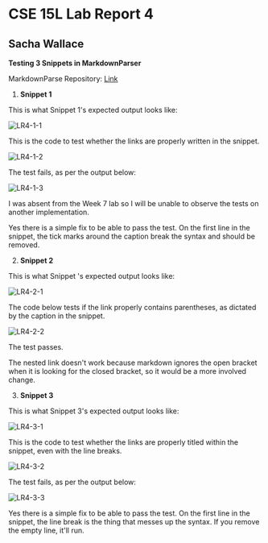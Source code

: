 # CSE 15L Lab Report 4
## Sacha Wallace

**Testing 3 Snippets in MarkdownParser**

MarkdownParse Repository: [Link](https://github.com/Sacha-Wallace/markdown-parser)

1. **Snippet 1**

This is what Snippet 1's expected output looks like:

![LR4-1-1](https://github.com/Sacha-Wallace/cse15l-lab-reports/blob/main/LR4-1-1.png?raw=true)

This is the code to test whether the links are properly written in the snippet.

![LR4-1-2](https://github.com/Sacha-Wallace/cse15l-lab-reports/blob/main/LR4-1-2.png?raw=true)

The test fails, as per the output below:

![LR4-1-3](https://github.com/Sacha-Wallace/cse15l-lab-reports/blob/main/LR4-1-3.png?raw=true)

I was absent from the Week 7 lab so I will be unable to observe the tests on another implementation.

Yes there is a simple fix to be able to pass the test. On the first line in the snippet, the tick marks around the caption break the syntax and should be removed. 


2. **Snippet 2**

This is what Snippet 's expected output looks like:

![LR4-2-1](https://github.com/Sacha-Wallace/cse15l-lab-reports/blob/main/LR4-2-1.png?raw=true)

The code below tests if the link properly contains parentheses, as dictated by the caption in the snippet.

![LR4-2-2](https://github.com/Sacha-Wallace/cse15l-lab-reports/blob/main/LR4-2-2.png?raw=true)

The test passes.

The nested link doesn't work because markdown ignores the open bracket when it is looking for the closed bracket, so it would be a more involved change.

3. **Snippet 3**

This is what Snippet 3's expected output looks like:

![LR4-3-1](https://github.com/Sacha-Wallace/cse15l-lab-reports/blob/main/LR4-3-1.png?raw=true)

This is the code to test whether the links are properly titled within the snippet, even with the line breaks.

![LR4-3-2](https://github.com/Sacha-Wallace/cse15l-lab-reports/blob/main/LR4-3-2.png?raw=true)

The test fails, as per the output below:

![LR4-3-3](https://github.com/Sacha-Wallace/cse15l-lab-reports/blob/main/LR4-3-3.png?raw=true)

Yes there is a simple fix to be able to pass the test. On the first line in the snippet, the line break is the thing that messes up the syntax. If you remove the empty line, it'll run.



